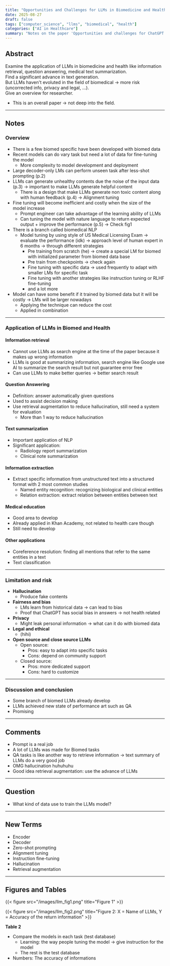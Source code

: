 ```yaml
---
title: "Opportunities and Challenges for LLMs in Biomedicine and Health"
date: 2025-08-27
draft: false
tags: ["computer_science", "llms", "biomedical", "health"]
categories: ["AI in Healthcare"]
summary: "Notes on the paper 'Opportunities and challenges for ChatGPT and large language models in biomedicine and health'"
---
```


## Abstract
Examine the application of LLMs in biomedicine and health like information retrieval, question answering, medical text summarization.  
Find a significant advance in text generation.  
But LLMs haven't evoluted in the field of biomedical → more risk (uncorrected info, privacy and legal, ...).  
Give an overview for researcher.  

- This is an overall paper → not deep into the field.

---

## Notes

### Overview
- There is a few biomed specific have been developed with biomed data
- Recent models can do vary task but need a lot of data for fine-tuning the model
  - More complexity to model development and deployment
- Large decoder-only LMs can perform unseen task after less-shot prompting (p.2)
- LLMs can generate unhealthy contents due the noise of the input data (p.3) → important to make LLMs generate helpful content
  - There is a design that make LLMs generate non toxic content along with human feedback (p.4) → Alignment tuning
- Fine tuning will become inefficient and costly when the size of the model increase 
  - Prompt engineer can take advantage of the learning ability of LLMs
  - Can tuning the model with nature language to return expected output + improve the performance (p.5) → Check fig1
- There is a branch called biomedical NLP
  - Model tuning by using style of US Medical Licensing Exam → evaluate the performance (idk) → approach level of human expert in 6 months → through different strategies
    - Pre training from scratch (he) → create a special LM for biomed with initialized parameter from biomed data base
    - Pre train from checkpoints → check again
    - Fine tuning with specific data → used frequently to adapt with smaller LMs for specific task
    - Fine tuning with another strategies like instruction tuning or RLHF fine-tuning
    - and a lot more
- Model can have some benefit if it trained by biomed data but it will be costly → LMs will be larger nowadays
  - Applying the technique can reduce the cost
  - Applied in combination

---

### Application of LLMs in Biomed and Health

#### Information retrieval
- Cannot use LLMs as search engine at the time of the paper because it makes up wrong information
- LLMs is good at summarizing information, search engine like Google use AI to summarize the search result but not guarantee error free
- Can use LLMs to make better queries → better search result

#### Question Answering
- Definition: answer automatically given questions
- Used to assist decision making
- Use retrieval augmentation to reduce hallucination, still need a system for evaluation
  - More than 1 way to reduce hallucination

#### Text summarization
- Important application of NLP
- Significant application: 
  - Radiology report summarization
  - Clinical note summarization

#### Information extraction
- Extract specific information from unstructured text into a structured format with 2 most common studies
  - Named entity recognition: recognizing biological and clinical entities
  - Relation extraction: extract relation between entities between text

#### Medical education
- Good area to develop
- Already applied in Khan Academy, not related to health care though
- Still need to develop

#### Other applications
- Coreference resolution: finding all mentions that refer to the same entities in a text
- Text classification

---

### Limitation and risk
- **Hallucination**
  - Produce fake contents
- **Fairness and bias**
  - LMs learn from historical data → can lead to bias
  - Proof that ChatGPT has social bias in answers → not health related
- **Privacy**
  - Might leak personal information → what can it do with biomed data
- **Legal and ethical**
  - (hihi)
- **Open source and close source LLMs**
  - Open source:
    - Pros: easy to adapt into specific tasks
    - Cons: depend on community support
  - Closed source:
    - Pros: more dedicated support
    - Cons: hard to customize

---

### Discussion and conclusion
- Some branch of biomed LLMs already develop
- LLMs achieved new state of performance art such as QA
- Promising

---

## Comments
- Prompt is a real job
- A lot of LLMs was made for Biomed tasks
- QA tasks is like another way to retrieve information → text summary of LLMs do a very good job
- OMG hallucination huhuhuhu
- Good idea retrieval augmentation: use the advance of LLMs

---

## Question
- What kind of data use to train the LLMs model?

---

## New Terms
- Encoder
- Decoder
- Zero-shot prompting
- Alignment tuning
- Instruction fine-tuning
- Hallucination
- Retrieval augmentation

---

## Figures and Tables

{{< figure src="/images/llm_fig1.png" title="Figure 1" >}}

{{< figure src="/images/llm_fig2.png" title="Figure 2: X = Name of LLMs, Y = Accuracy of the return information" >}}

**Table 2**
- Compare the models in each task (test database)
  - Learning: the way people tuning the model → give instruction for the model
  - The rest is the test database
- Numbers: The accuracy of informations

